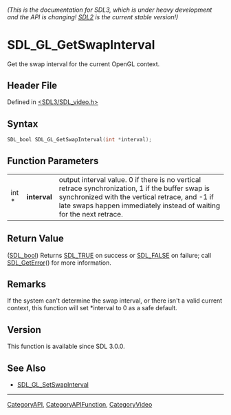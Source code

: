 ###### (This is the documentation for SDL3, which is under heavy development and the API is changing! [SDL2](https://wiki.libsdl.org/SDL2/) is the current stable version!)
# SDL_GL_GetSwapInterval

Get the swap interval for the current OpenGL context.

## Header File

Defined in [<SDL3/SDL_video.h>](https://github.com/libsdl-org/SDL/blob/main/include/SDL3/SDL_video.h)

## Syntax

```c
SDL_bool SDL_GL_GetSwapInterval(int *interval);
```

## Function Parameters

|       |              |                                                                                                                                                                                                                            |
| ----- | ------------ | -------------------------------------------------------------------------------------------------------------------------------------------------------------------------------------------------------------------------- |
| int * | **interval** | output interval value. 0 if there is no vertical retrace synchronization, 1 if the buffer swap is synchronized with the vertical retrace, and -1 if late swaps happen immediately instead of waiting for the next retrace. |

## Return Value

([SDL_bool](SDL_bool)) Returns [SDL_TRUE](SDL_TRUE) on success or
[SDL_FALSE](SDL_FALSE) on failure; call [SDL_GetError](SDL_GetError)() for
more information.

## Remarks

If the system can't determine the swap interval, or there isn't a valid
current context, this function will set *interval to 0 as a safe default.

## Version

This function is available since SDL 3.0.0.

## See Also

- [SDL_GL_SetSwapInterval](SDL_GL_SetSwapInterval)

----
[CategoryAPI](CategoryAPI), [CategoryAPIFunction](CategoryAPIFunction), [CategoryVideo](CategoryVideo)

